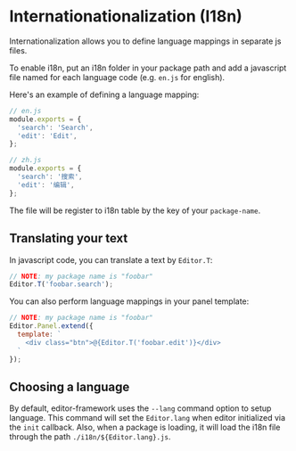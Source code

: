 # Internationationalization (I18n)

Internationalization allows you to define language mappings in separate js files.

To enable i18n, put an i18n folder in your package path and add a javascript file named for each language code (e.g. `en.js` for english).

Here's an example of defining a language mapping:

```javascript
// en.js
module.exports = {
  'search': 'Search',
  'edit': 'Edit',
};

// zh.js
module.exports = {
  'search': '搜索',
  'edit': '编辑',
};
```

The file will be register to i18n table by the key of your `package-name`.

## Translating your text

In javascript code, you can translate a text by `Editor.T`:

```javascript
// NOTE: my package name is "foobar"
Editor.T('foobar.search');
```

You can also perform language mappings in your panel template:

```javascript
// NOTE: my package name is "foobar"
Editor.Panel.extend({
  template: `
    <div class="btn">@{Editor.T('foobar.edit')}</div>
  `
});
```

## Choosing a language

By default, editor-framework uses the `--lang` command option to setup language. This command
will set the `Editor.lang` when editor initialized via the `init` callback. Also, when a package is loading, it will load the i18n
file through the path `./i18n/${Editor.lang}.js`.
